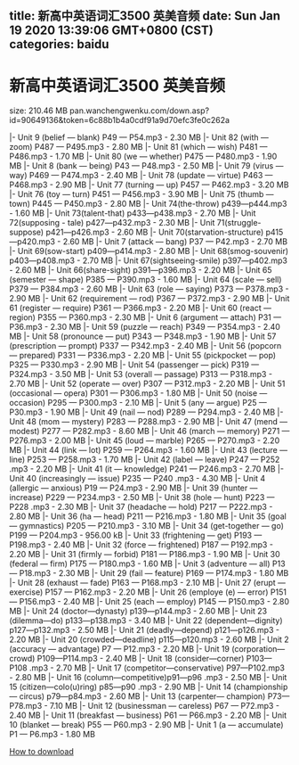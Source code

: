 
title: 新高中英语词汇3500 英美音频
date: Sun Jan 19 2020 13:39:06 GMT+0800 (CST)    
categories: baidu
---

# 新高中英语词汇3500 英美音频
size: 210.46 MB
 pan.wanchengwenku.com/down.asp?id=90649136&token=6c88b1b4a0cdf91a9d70efc3fe0c262a
 
|- Unit 9 (belief — blank) P49 — P54.mp3 - 2.30 MB
|- Unit 82 (with — zoom) P487 — P495.mp3 - 2.80 MB
|- Unit 81 (which — wish) P481 — P486.mp3 - 1.70 MB
|- Unit 80 (we — whether) P475 — P480.mp3 - 1.90 MB
|- Unit 8 (bank — being) P43 — P48.mp3 - 2.50 MB
|- Unit 79 (virus — way) P469 — P474.mp3 - 2.40 MB
|- Unit 78 (update — virtue) P463 — P468.mp3 - 2.90 MB
|- Unit 77 (turning — up) P457 — P462.mp3 - 3.20 MB
|- Unit 76 (toy — turn) P451 — P456.mp3 - 3.90 MB
|- Unit 75 (thumb — town) P445 — P450.mp3 - 2.80 MB
|- Unit 74(the-throw) p439—p444.mp3 - 1.60 MB
|- Unit 73(talent-that) p433—p438.mp3 - 2.70 MB
|- Unit 72(supposing - tale) p427—p432.mp3 - 2.30 MB
|- Unit 71(struggle-suppose) p421—p426.mp3 - 2.60 MB
|- Unit 70(starvation-structure) p415—p420.mp3 - 2.60 MB
|- Unit 7 (attack — bang) P37 — P42.mp3 - 2.70 MB
|- Unit 69(sow-start) p409—p414.mp3 - 2.80 MB
|- Unit 68(smog-souvenir) p403—p408.mp3 - 2.70 MB
|- Unit 67(sightseeing-smile) p397—p402.mp3 - 2.60 MB
|- Unit 66(share-sight) p391—p396.mp3 - 2.20 MB
|- Unit 65 (semester — shape) P385 — P390.mp3 - 1.60 MB
|- Unit 64 (scale — sell) P379 — P384.mp3 - 2.60 MB
|- Unit 63 (role — saying) P373 — P378.mp3 - 2.90 MB
|- Unit 62 (requirement — rod) P367 — P372.mp3 - 2.90 MB
|- Unit 61 (register — require) P361 — P366.mp3 - 2.20 MB
|- Unit 60 (react — region) P355 — P360.mp3 - 2.30 MB
|- Unit 6 (argument — attach) P31 — P36.mp3 - 2.30 MB
|- Unit 59 (puzzle — reach) P349 — P354.mp3 - 2.40 MB
|- Unit 58 (pronounce — put) P343 — P348.mp3 - 1.90 MB
|- Unit 57 (prescription — prompt) P337 — P342.mp3 - 2.40 MB
|- Unit 56 (popcorn — prepared) P331 — P336.mp3 - 2.20 MB
|- Unit 55 (pickpocket — pop) P325 — P330.mp3 - 2.90 MB
|- Unit 54 (passenger — pick) P319 — P324.mp3 - 3.50 MB
|- Unit 53 (overall — passage) P313 — P318.mp3 - 2.70 MB
|- Unit 52 (operate — over) P307 — P312.mp3 - 2.20 MB
|- Unit 51 (occasional — opera) P301 — P306.mp3 - 1.80 MB
|- Unit 50 (noise — occasion) P295 — P300.mp3 - 2.10 MB
|- Unit 5 (any — argue) P25 — P30.mp3 - 1.90 MB
|- Unit 49 (nail — nod) P289 — P294.mp3 - 2.40 MB
|- Unit 48 (mom — mystery) P283 — P288.mp3 - 2.90 MB
|- Unit 47 (mend — modest) P277 — P282.mp3 - 8.60 MB
|- Unit 46 (march — memory) P271 — P276.mp3 - 2.00 MB
|- Unit 45 (loud — marble) P265 — P270.mp3 - 2.20 MB
|- Unit 44 (link — lot) P259 — P264.mp3 - 1.60 MB
|- Unit 43 (lecture — line) P253 — P258.mp3 - 1.70 MB
|- Unit 42 (label — leave) P247 — P252 .mp3 - 2.20 MB
|- Unit 41 (it — knowledge) P241 — P246.mp3 - 2.70 MB
|- Unit 40 (increasingly — issue) P235 — P240 .mp3 - 4.30 MB
|- Unit 4 (allergic — anxious) P19 — P24.mp3 - 2.90 MB
|- Unit 39 (hunter — increase) P229 — P234.mp3 - 2.50 MB
|- Unit 38 (hole — hunt) P223 — P228 .mp3 - 2.30 MB
|- Unit 37 (headache — hold) P217 — P222.mp3 - 2.80 MB
|- Unit 36 (ha — head) P211 — P216.mp3 - 1.80 MB
|- Unit 35 (goal — gymnastics) P205 — P210.mp3 - 3.10 MB
|- Unit 34 (get-together — go) P199 — P204.mp3 - 956.00 kB
|- Unit 33 (frightening — get) P193 — P198.mp3 - 2.40 MB
|- Unit 32 (force — frightened) P187 — P192.mp3 - 2.20 MB
|- Unit 31 (firmly — forbid) P181 — P186.mp3 - 1.90 MB
|- Unit 30 (federal — firm) P175 — P180.mp3 - 1.60 MB
|- Unit 3 (adventure — all) P13 — P18.mp3 - 2.30 MB
|- Unit 29 (fail — feature) P169 — P174.mp3 - 1.80 MB
|- Unit 28 (exhaust — fade) P163 — P168.mp3 - 2.10 MB
|- Unit 27 (erupt — exercise) P157 — P162.mp3 - 2.20 MB
|- Unit 26 (employe (e) — error) P151 — P156.mp3 - 2.40 MB
|- Unit 25 (each — employ) P145 — P150.mp3 - 2.80 MB
|- Unit 24 (doctor—dynasty) p139—p144.mp3 - 2.60 MB
|- Unit 23 (dilemma—do) p133—p138.mp3 - 3.40 MB
|- Unit 22 (dependent—dignity) p127—p132.mp3 - 2.50 MB
|- Unit 21 (deadly—depend) p121—p126.mp3 - 2.20 MB
|- Unit 20 (crowded—deadline) p115—p120.mp3 - 2.60 MB
|- Unit 2 (accuracy — advantage) P7 — P12.mp3 - 2.20 MB
|- Unit 19 (corporation—crowd) P109—P114.mp3 - 2.40 MB
|- Unit 18 (consider—corner) P103—P108 .mp3 - 2.70 MB
|- Unit 17 (competitor—conservative) P97—P102.mp3 - 2.80 MB
|- Unit 16 (column—competitive)p91—p96 .mp3 - 2.50 MB
|- Unit 15 (citizen—colo(u)ring) p85—p90 .mp3 - 2.90 MB
|- Unit 14 (championship— circus) p79—p84.mp3 - 2.60 MB
|- Unit 13 (carpenter— champion) P73—P78.mp3 - 7.10 MB
|- Unit 12 (businessman — careless) P67 — P72.mp3 - 2.40 MB
|- Unit 11 (breakfast — business) P61 — P66.mp3 - 2.20 MB
|- Unit 10 (blanket — break) P55 — P60.mp3 - 2.90 MB
|- Unit 1 (a — accumulate) P1 — P6.mp3 - 1.80 MB

[How to download](https://bpcam.bemobtrk.com/go/2ceec3aa-1ca2-46d6-b9ff-aaa5c184517c?jno=810)